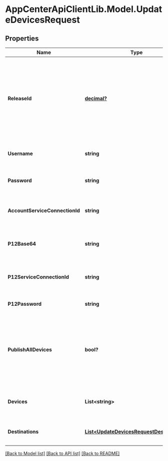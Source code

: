 # AppCenterApiClientLib.Model.UpdateDevicesRequest
## Properties

Name | Type | Description | Notes
------------ | ------------- | ------------- | -------------
**ReleaseId** | [**decimal?**](BigDecimal.md) | When provided, will update the provided release with the new set of devices. By default the latest release of the distribution group is used when this property is omitted. If &#x60;release_id&#x60; is passed in the path, there is no need to pass in the body as well. | [optional] 
**Username** | **string** | The username for the Apple Developer account to publish the devices to. | [optional] 
**Password** | **string** | The password for the Apple Developer account to publish the devices to. | [optional] 
**AccountServiceConnectionId** | **string** | The service_connection_id of the stored Apple credentials instead of username, password. | [optional] 
**P12Base64** | **string** | The certificate to use for resigning the application with the updated provisioning profiles. | [optional] 
**P12ServiceConnectionId** | **string** | The service_connection_id of the stored Apple certificate instead of p12_base64 value. | [optional] 
**P12Password** | **string** | The password certificate if one is needed. | [optional] 
**PublishAllDevices** | **bool?** | When set to true, all unprovisioned devices will be published to the Apple Developer account.  When false, only the provided devices will be published to the Apple Developer account. | [optional] 
**Devices** | **List&lt;string&gt;** | Array of device UDID&#x27;s to be published to the Apple Developer account. | [optional] 
**Destinations** | [**List&lt;UpdateDevicesRequestDestinations&gt;**](UpdateDevicesRequestDestinations.md) | Array of distribution groups that the devices should be provisioned from. | [optional] 

[[Back to Model list]](../README.md#documentation-for-models) [[Back to API list]](../README.md#documentation-for-api-endpoints) [[Back to README]](../README.md)

